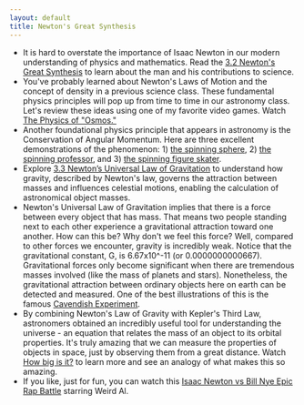 ```yaml
---
layout: default
title: Newton's Great Synthesis
---
```


- It is hard to overstate the importance of Isaac Newton in our modern understanding of physics and mathematics. Read the [3.2 Newton's Great Synthesis](https://openstax.org/books/astronomy-2e/pages/3-2-newtons-great-synthesis) to learn about the man and his contributions to science.
- You've probably learned about Newton's Laws of Motion and the concept of density in a previous science class. These fundamental physics principles will pop up from time to time in our astronomy class. Let's review these ideas using one of my favorite video games. Watch [The Physics of "Osmos."](https://youtu.be/j9SjEO7rZOk)
-  Another foundational physics principle that appears in astronomy is the Conservation of Angular Momentum. Here are three excellent demonstrations of the phenomenon: 1) [the spinning sphere](https://youtu.be/64t-dVtDwkQ?si=3D-BZpU4tZ7QWpPV&t=46), 2) [the spinning professor](https://youtu.be/M6PuutIm5h4?si=BIJ3YoUf0hCArjf8&t=5), and 3) [the spinning figure skater](https://youtu.be/49zi_73pm1Q?si=8QLHRXGv3xn8l7zr).
-  Explore [3.3 Newton’s Universal Law of Gravitation](https://openstax.org/books/astronomy-2e/pages/3-3-newtons-universal-law-of-gravitation) to understand how gravity, described by Newton's law, governs the attraction between masses and influences celestial motions, enabling the calculation of astronomical object masses.
-  Newton's Universal Law of Gravitation implies that there is a force between every object that has mass. That means two people standing next to each other experience a gravitational attraction toward one another. How can this be? Why don't we feel this force? Well, compared to other forces we encounter, gravity is incredibly weak. Notice that the gravitational constant, G, is 6.67x10^-11 (or 0.0000000000667). Gravitational forces only become significant when there are tremendous masses involved (like the mass of planets and stars). Nonetheless, the gravitational attraction between ordinary objects here on earth can be detected and measured. One of the best illustrations of this is the famous [Cavendish Experiment](https://youtu.be/5YDXqdg0bBw?si=BNH4ZPU3Hp8HJAtl). 
- By combining Newton's Law of Gravity with Kepler's Third Law, astronomers obtained an incredibly useful tool for understanding the universe - an equation that relates the mass of an object to its orbital properties. It's truly amazing that we can measure the properties of objects in space, just by observing them from a great distance. Watch [How big is it?](https://youtu.be/QN2ZWGoyLyI) to learn more and see an analogy of what makes this so amazing.
- If you like, just for fun, you can watch this [Isaac Newton vs Bill Nye Epic Rap Battle](https://youtu.be/8yis7GzlXNM?si=6ox3X6vgObul5Azj) starring Weird Al. 
